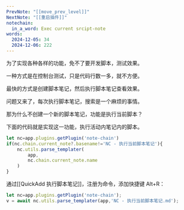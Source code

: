 ```yaml
---
PrevNote: "[[move_prev_level]]"
NextNote: "[[重启插件]]"
notechain:
  in_a_word: Exec current srcipt-note
words:
  2024-12-05: 34
  2024-12-06: 222
---
```


为了实现各种各样的功能，免不了要开发脚本，测试效果。

一种方式是在控制台测试，只是代码行数一多，就不方便。

最快的方式是创建脚本笔记，然后执行脚本笔记查看效果。

问题又来了，每次执行脚本笔记，搜索是一个麻烦的事情。

那为什么不创建一个新的脚本笔记，功能是执行当前脚本？

下面的代码就是实现这一功能，执行活动内笔记内的脚本。

```js //templater
let nc=app.plugins.getPlugin('note-chain')
if(nc.chain.current_note?.basename!='NC - 执行当前脚本笔记'){
	nc.utils.parse_templater(
		app,
		nc.chain.current_note.name
	)
}
```

通过[[QuickAdd 执行脚本笔记]]，注册为命令，添加快捷键 Alt+R：

```js quickadd
let nc=app.plugins.getPlugin('note-chain');
v = await nc.utils.parse_templater(app,'NC - 执行当前脚本笔记.md');
```
